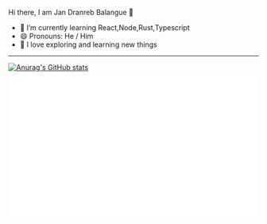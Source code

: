 Hi there, I am Jan Dranreb Balangue 👋
- 🌱 I’m currently learning React,Node,Rust,Typescript
- 😄 Pronouns:  He / Him
- 🌱 I love exploring and learning new things

____________________________________________________________

[![Anurag's GitHub stats](https://github-readme-stats.vercel.app/api?username=jandranrebbalangue&show_icons=true&theme=dark)](https://github.com/anuraghazra/github-readme-stats)
![](https://raw.githubusercontent.com/jandranrebbalangue/github-stats/master/generated/languages.svg#gh-dark-mode-only)


<!---
shadowprend/shadowprend is a ✨ special ✨ repository because its `README.md` (this file) appears on your GitHub profile.
You can click the Preview link to take a look at your changes.
--->
